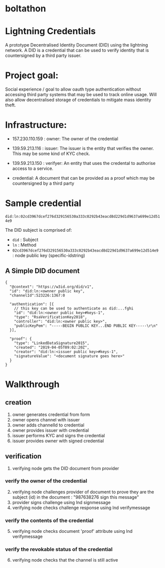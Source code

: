 # boltathon

# Lightning Credentials

A prototype Decentralised Identity Document (DID) using the lightning network.  A DID is a credential
that can be used to verify identity that is countersigned by a third party issuer.

# Project goal:

   Social experience / goal to allow oauth type authentication without accessing third party systems
   that may be used to track online usage.
   Will also allow decentralised storage of credentials to mitigate mass identity theft.

# Infrastructure:

- 157.230.110.159 : owner: The owner of the credential
- 139.59.213.116 : issuer: The issuer is the entity that verifies the owner.  This may be some kind of KYC check.
- 139.59.213.150 : verifyer: An entity that uses the credental to authorise access to a service.

- credential: A document that can be provided as a proof which may be countersigned by a third party

# Sample credential
```did:ln:02cd3967dcef276d329156530a333c0292b43eacd8d229d1d9637a699e12d514e9```

The DID subject is comprised of:
* ```did``` : Subject
* ```ln``` : Method
* ```02cd3967dcef276d329156530a333c0292b43eacd8d229d1d9637a699e12d514e9``` : node public key (specific-idstring)

## A Simple DID document

```
{
  "@context": "https://w3id.org/did/v1",
  "id": "did:ln:<ownner public key",
  "channelId":523226:1367:0
  
  "authentication": [{
    // this key can be used to authenticate as did:...fghi
    "id": "did:ln:<owner public key>#keys-1",
    "type": "RsaVerificationKey2018",
    "controller": "did:ln:<owner public key>",
    "publicKeyPem": "-----BEGIN PUBLIC KEY...END PUBLIC KEY-----\r\n"
  }],
  
  "proof": {
    "type": "LinkedDataSignature2015",
    "created": "2019-04-05T09:02:20Z",
    "creator": "did:ln:<issuer public key>#keys-1",
    "signatureValue": "<document signature goes here>"
  }
}
```

# Walkthrough
## creation
1. owner generates credential from form
2. owner opens channel with issuer
3. owner adds channelId to credential
4. owner provides issuer with credential
5. issuer performs KYC and signs the credential
6. issuer provides owner with signed credential

## verification
1. verifying node gets the DID document from provider
### verify the owner of the credential
2. verifying node challenges provider of document to prove they are the subject (id) in the document : "987638276 sign this message"
3. provider signs challenge using lnd signmessage
4. verifying node checks challenge response using lnd verifymessage
### verify the contents of the credential
5. verifying node checks document 'proof' attribute using lnd verifymessage
### verify the revokable status of the credential
6. verifying node checks that the channel is still active

